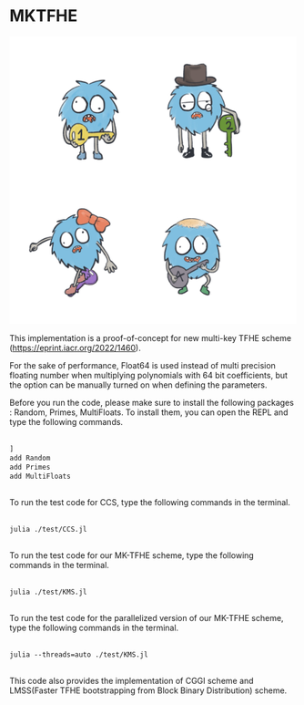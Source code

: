# MKTFHE

<p align="center">
	<img src="logo.png" width="600px"> 
</p>

This implementation is a proof-of-concept for new multi-key TFHE scheme (https://eprint.iacr.org/2022/1460).

For the sake of performance, Float64 is used instead of multi precision floating number when multiplying polynomials with 64 bit coefficients, but the option can be manually turned on when defining the parameters.

Before you run the code, please make sure to install the following packages : Random, Primes, MultiFloats.
To install them, you can open the REPL and type the following commands.

<pre>
<code>
]
add Random
add Primes
add MultiFloats
</code>
</pre>

To run the test code for CCS, type the following commands in the terminal.

<pre>
<code>
julia ./test/CCS.jl
</code>
</pre>

To run the test code for our MK-TFHE scheme, type the following commands in the terminal.

<pre>
<code>
julia ./test/KMS.jl
</code>
</pre>

To run the test code for the parallelized version of our MK-TFHE scheme, type the following commands in the terminal.

<pre>
<code>
julia --threads=auto ./test/KMS.jl
</code>
</pre>

This code also provides the implementation of CGGI scheme and LMSS(Faster TFHE bootstrapping from Block Binary Distribution) scheme.
